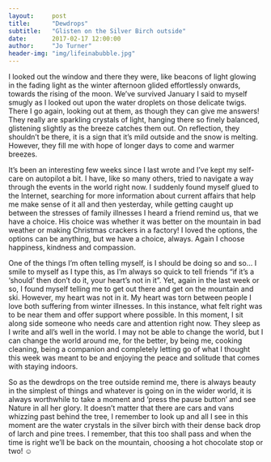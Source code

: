 ```yaml
---
layout:     post
title:      "Dewdrops"
subtitle:   "Glisten on the Silver Birch outside"
date:       2017-02-17 12:00:00
author:     "Jo Turner"
header-img: "img/lifeinabubble.jpg"
---
```

I looked out the window and there they were, like beacons of light glowing in the fading light as the winter afternoon glided effortlessly onwards, towards the rising of the moon. We’ve survived January I said to myself smugly as I looked out upon the water droplets on those delicate twigs. There I go again, looking out at them, as though they can give me answers! They really are sparkling crystals of light, hanging there so finely balanced, glistening slightly as the breeze catches them out.  On reflection, they shouldn’t be there, it is a sign that it’s mild outside and the snow is melting. However, they fill me with hope of longer days to come and warmer breezes. 

It’s been an interesting few weeks since I last wrote and I’ve kept my self-care on autopilot a bit. I have, like so many others, tried to navigate a way through the events in the world right now. I suddenly found myself glued to the Internet, searching for more information about current affairs that help me make sense of it all and then yesterday, while getting caught up between the stresses of family illnesses I heard a friend remind us, that we have a choice. His choice was whether it was better on the mountain in bad weather or making Christmas crackers in a factory! I loved the options, the options can be anything, but we have a choice, always. Again I choose happiness, kindness and compassion.

One of the things I’m often telling myself, is I should be doing so and so... I smile to myself as I type this, as I’m always so quick to tell friends “if it’s a ‘should’ then don’t do it, your heart’s not in it”. Yet, again in the last week or so, I found myself telling me to get out there and get on the mountain and ski. However, my heart was not in it. My heart was torn between people I love both suffering from winter illnesses. In this instance, what felt right was to be near them and offer support where possible. In this moment, I sit along side someone who needs care and attention right now. They sleep as I write and all’s well in the world. I may not be able to change the world, but I can change the world around me, for the better, by being me, cooking cleaning, being a companion and completely letting go of what I thought this week was meant to be and enjoying the peace and solitude that comes with staying indoors. 

So as the dewdrops on the tree outside remind me, there is always beauty in the simplest of things and whatever is going on in the wider world, it is always worthwhile to take a moment and ‘press the pause button’ and see Nature in all her glory. It doesn’t matter that there are cars and vans whizzing past behind the tree, I remember to look up and all I see in this moment are the water crystals in the silver birch with their dense back drop of larch and pine trees. I remember, that this too shall pass and when the time is right we’ll be back on the mountain, choosing a hot chocolate stop or two! ☺
